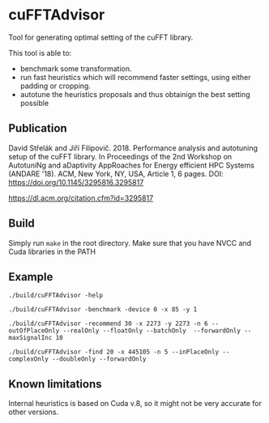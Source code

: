 # cuFFTAdvisor
Tool for generating optimal setting of the cuFFT library.

This tool is able to:
* benchmark some transformation.
* run fast heuristics which will recommend faster settings, using either padding or cropping. 
* autotune the heuristics proposals and thus obtainign the best setting possible

## Publication
David Střelák and Jiří Filipovič. 2018. Performance analysis and autotuning setup of the cuFFT library. In Proceedings of the 2nd Workshop on AutotuniNg and aDaptivity AppRoaches for Energy efficient HPC Systems (ANDARE '18). ACM, New York, NY, USA, Article 1, 6 pages. DOI: https://doi.org/10.1145/3295816.3295817 

https://dl.acm.org/citation.cfm?id=3295817

## Build
Simply run `make` in the root directory. Make sure that you have NVCC and Cuda libraries in the PATH

## Example
`./build/cuFFTAdvisor -help`

`./build/cuFFTAdvisor -benchmark -device 0 -x 85 -y 1`

`./build/cuFFTAdvisor -recommend 30 -x 2273 -y 2273 -n 6 --outOfPlaceOnly --realOnly --floatOnly --batchOnly  --forwardOnly --maxSignalInc 10`

`./build/cuFFTAdvisor -find 20 -x 445105 -n 5 --inPlaceOnly --complexOnly --doubleOnly --forwardOnly`

## Known limitations
Internal heuristics is based on Cuda v.8, so it might not be very accurate for other versions.
